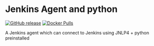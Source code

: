 # Jenkins Agent and python

[![GitHub release](https://img.shields.io/github/release/flaconi/docker-jnlp-slave-py.svg?label=changelog)](https://github.com/flaconi/docker-jnlp-slave-py/releases/latest)
[![Docker Pulls](https://img.shields.io/docker/pulls/flaconi/jnlp-slave-py.svg)](https://hub.docker.com/r/flaconi/jnlp-slave-py/)

A Jenkins agent which can connect to Jenkins using JNLP4 + python preinstalled
